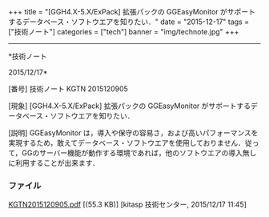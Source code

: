 ﻿+++
title = "[GGH4.X-5.X/ExPack] 拡張パックの GGEasyMonitor がサポートするデータベース・ソフトウエアを知りたい．"
date = "2015-12-17"
tags = ["技術ノート"]
categories = ["tech"]
banner = "img/technote.jpg"
+++

-----------------------------------------------------------------------------------------------------------------------------

*技術ノート

2015/12/17*


[番号]
技術ノート KGTN 2015120905

[現象]
[GGH4.X-5.X/ExPack] 拡張パックの GGEasyMonitor
がサポートするデータベース・ソフトウエアを知りたい．

[説明]
GGEasyMonitor
は，導入や保守の容易さ，および高いパフォーマンスを実現するため，敢えてデータベース・ソフトウエアを使用しておりません．従って，GGのサーバー機能が動作する環境であれば，他のソフトウエアの導入無しに利用することが出来ます．


### ファイル

 
 


[KGTN2015120905.pdf](http://techreport.kitasp.net/attachments/download/2379/KGTN2015120905.pdf)
 [(55.3 KB)] [kitasp 技術センター, 2015/12/17
11:45]


 


 

